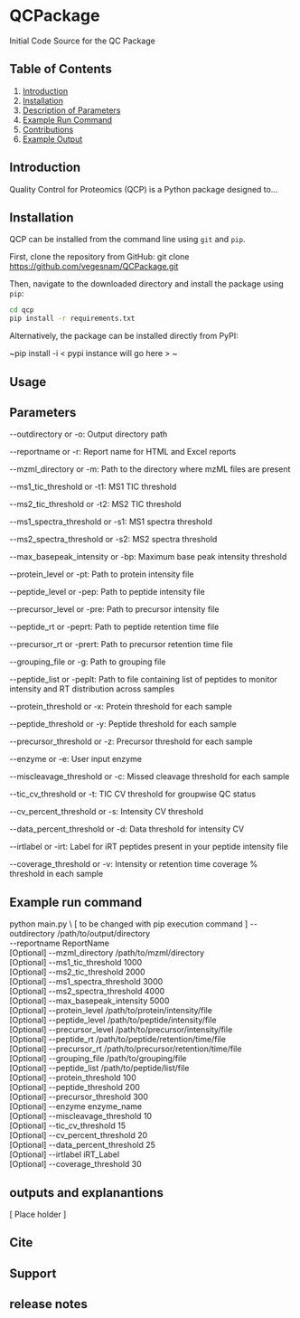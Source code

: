 # QCPackage
Initial Code Source for the QC Package

## Table of Contents
1. [Introduction](#introduction)
2. [Installation](#installation)
3. [Description of Parameters](#description-of-parameters)
4. [Example Run Command](#example-run-command)
5. [Contributions](#contributions)
6. [Example Output](#example-output)

## Introduction
Quality Control for Proteomics (QCP) is a Python package designed to...

## Installation
QCP can be installed from the command line using `git` and `pip`. 

First, clone the repository from GitHub: git clone https://github.com/vegesnam/QCPackage.git

Then, navigate to the downloaded directory and install the package using `pip`:

~~~bash
cd qcp
pip install -r requirements.txt
~~~

Alternatively, the package can be installed directly from PyPI:

~pip install -i < pypi instance will go here > ~

## Usage 

## Parameters 

--outdirectory or -o: Output directory path

--reportname or -r: Report name for HTML and Excel reports

--mzml_directory or -m: Path to the directory where mzML files are present

--ms1_tic_threshold or -t1: MS1 TIC threshold

--ms2_tic_threshold or -t2: MS2 TIC threshold

--ms1_spectra_threshold or -s1: MS1 spectra threshold

--ms2_spectra_threshold or -s2: MS2 spectra threshold

--max_basepeak_intensity or -bp: Maximum base peak intensity threshold

--protein_level or -pt: Path to protein intensity file

--peptide_level or -pep: Path to peptide intensity file

--precursor_level or -pre: Path to precursor intensity file

--peptide_rt or -peprt: Path to peptide retention time file

--precursor_rt or -prert: Path to precursor retention time file

--grouping_file or -g: Path to grouping file

--peptide_list or -peplt: Path to file containing list of peptides to monitor intensity and RT distribution across samples

--protein_threshold or -x: Protein threshold for each sample

--peptide_threshold or -y: Peptide threshold for each sample

--precursor_threshold or -z: Precursor threshold for each sample

--enzyme or -e: User input enzyme

--miscleavage_threshold or -c: Missed cleavage threshold for each sample

--tic_cv_threshold or -t: TIC CV threshold for groupwise QC status

--cv_percent_threshold or -s: Intensity CV threshold

--data_percent_threshold or -d: Data threshold for intensity CV

--irtlabel or -irt: Label for iRT peptides present in your peptide intensity file

--coverage_threshold or -v: Intensity or retention time coverage % threshold in each sample

## Example run command

python main.py \ [ to be changed with pip execution command ]
--outdirectory /path/to/output/directory \
--reportname ReportName \
[Optional] --mzml_directory /path/to/mzml/directory \
[Optional] --ms1_tic_threshold 1000 \
[Optional] --ms2_tic_threshold 2000 \
[Optional] --ms1_spectra_threshold 3000 \
[Optional] --ms2_spectra_threshold 4000 \
[Optional] --max_basepeak_intensity 5000 \
[Optional] --protein_level /path/to/protein/intensity/file \
[Optional] --peptide_level /path/to/peptide/intensity/file \
[Optional] --precursor_level /path/to/precursor/intensity/file \
[Optional] --peptide_rt /path/to/peptide/retention/time/file \
[Optional] --precursor_rt /path/to/precursor/retention/time/file \
[Optional] --grouping_file /path/to/grouping/file \
[Optional] --peptide_list /path/to/peptide/list/file \
[Optional] --protein_threshold 100 \
[Optional] --peptide_threshold 200 \
[Optional] --precursor_threshold 300 \
[Optional] --enzyme enzyme_name \
[Optional] --miscleavage_threshold 10 \
[Optional] --tic_cv_threshold 15 \
[Optional] --cv_percent_threshold 20 \
[Optional] --data_percent_threshold 25 \
[Optional] --irtlabel iRT_Label \
[Optional] --coverage_threshold 30

## outputs and explanantions

[ Place holder ]

## Cite 

## Support

## release notes 



